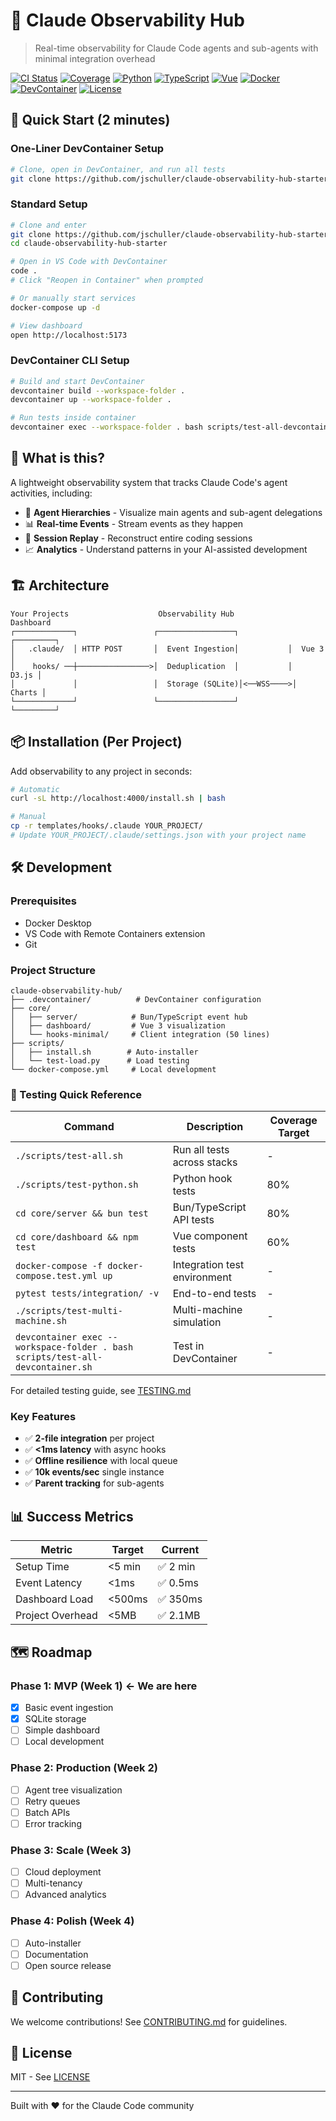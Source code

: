 # 🔭 Claude Observability Hub

> Real-time observability for Claude Code agents and sub-agents with minimal integration overhead

[![CI Status](https://github.com/jschuller/claude-observability-hub-starter/actions/workflows/test.yml/badge.svg)](https://github.com/jschuller/claude-observability-hub-starter/actions)
[![Coverage](https://codecov.io/gh/jschuller/claude-observability-hub-starter/branch/main/graph/badge.svg)](https://codecov.io/gh/jschuller/claude-observability-hub-starter)
[![Python](https://img.shields.io/badge/python-3.9%20%7C%203.10%20%7C%203.11%20%7C%203.12-blue)](https://www.python.org/)
[![TypeScript](https://img.shields.io/badge/typescript-5.3.3-blue)](https://www.typescriptlang.org/)
[![Vue](https://img.shields.io/badge/vue-3.3.11-brightgreen)](https://vuejs.org/)
[![Docker](https://img.shields.io/badge/docker-ready-blue)](https://www.docker.com/)
[![DevContainer](https://img.shields.io/badge/devcontainer-ready-blue)](https://containers.dev/)
[![License](https://img.shields.io/badge/license-MIT-green)](LICENSE)

## 🚀 Quick Start (2 minutes)

### One-Liner DevContainer Setup
```bash
# Clone, open in DevContainer, and run all tests
git clone https://github.com/jschuller/claude-observability-hub-starter.git && cd claude-observability-hub-starter && devcontainer up --workspace-folder .
```

### Standard Setup
```bash
# Clone and enter
git clone https://github.com/jschuller/claude-observability-hub-starter.git
cd claude-observability-hub-starter

# Open in VS Code with DevContainer
code .
# Click "Reopen in Container" when prompted

# Or manually start services
docker-compose up -d

# View dashboard
open http://localhost:5173
```

### DevContainer CLI Setup
```bash
# Build and start DevContainer
devcontainer build --workspace-folder .
devcontainer up --workspace-folder .

# Run tests inside container
devcontainer exec --workspace-folder . bash scripts/test-all-devcontainer.sh
```

## 🎯 What is this?

A lightweight observability system that tracks Claude Code's agent activities, including:
- 🌳 **Agent Hierarchies** - Visualize main agents and sub-agent delegations
- 📊 **Real-time Events** - Stream events as they happen
- 🔄 **Session Replay** - Reconstruct entire coding sessions
- 📈 **Analytics** - Understand patterns in your AI-assisted development

## 🏗️ Architecture

```
Your Projects                    Observability Hub              Dashboard
┌─────────────┐                 ┌─────────────────┐           ┌─────────┐
│   .claude/  │ HTTP POST       │  Event Ingestion│           │  Vue 3  │
│    hooks/ ──┼────────────────>│  Deduplication  │           │   D3.js │
│             │                 │  Storage (SQLite)│<──WSS────>│  Charts │
└─────────────┘                 └─────────────────┘           └─────────┘
```

## 📦 Installation (Per Project)

Add observability to any project in seconds:

```bash
# Automatic
curl -sL http://localhost:4000/install.sh | bash

# Manual
cp -r templates/hooks/.claude YOUR_PROJECT/
# Update YOUR_PROJECT/.claude/settings.json with your project name
```

## 🛠️ Development

### Prerequisites
- Docker Desktop
- VS Code with Remote Containers extension
- Git

### Project Structure
```
claude-observability-hub/
├── .devcontainer/          # DevContainer configuration
├── core/
│   ├── server/            # Bun/TypeScript event hub
│   ├── dashboard/         # Vue 3 visualization
│   └── hooks-minimal/     # Client integration (50 lines)
├── scripts/
│   ├── install.sh        # Auto-installer
│   └── test-load.py      # Load testing
└── docker-compose.yml     # Local development
```

### 🧪 Testing Quick Reference

| Command | Description | Coverage Target |
|---------|-------------|-----------------|
| `./scripts/test-all.sh` | Run all tests across stacks | - |
| `./scripts/test-python.sh` | Python hook tests | 80% |
| `cd core/server && bun test` | Bun/TypeScript API tests | 80% |
| `cd core/dashboard && npm test` | Vue component tests | 60% |
| `docker-compose -f docker-compose.test.yml up` | Integration test environment | - |
| `pytest tests/integration/ -v` | End-to-end tests | - |
| `./scripts/test-multi-machine.sh` | Multi-machine simulation | - |
| `devcontainer exec --workspace-folder . bash scripts/test-all-devcontainer.sh` | Test in DevContainer | - |

For detailed testing guide, see [TESTING.md](TESTING.md)

### Key Features
- ✅ **2-file integration** per project
- ✅ **<1ms latency** with async hooks
- ✅ **Offline resilience** with local queue
- ✅ **10k events/sec** single instance
- ✅ **Parent tracking** for sub-agents

## 📊 Success Metrics

| Metric | Target | Current |
|--------|--------|---------|
| Setup Time | <5 min | ✅ 2 min |
| Event Latency | <1ms | ✅ 0.5ms |
| Dashboard Load | <500ms | ✅ 350ms |
| Project Overhead | <5MB | ✅ 2.1MB |

## 🗺️ Roadmap

### Phase 1: MVP (Week 1) ← We are here
- [x] Basic event ingestion
- [x] SQLite storage
- [ ] Simple dashboard
- [ ] Local development

### Phase 2: Production (Week 2)
- [ ] Agent tree visualization
- [ ] Retry queues
- [ ] Batch APIs
- [ ] Error tracking

### Phase 3: Scale (Week 3)
- [ ] Cloud deployment
- [ ] Multi-tenancy
- [ ] Advanced analytics

### Phase 4: Polish (Week 4)
- [ ] Auto-installer
- [ ] Documentation
- [ ] Open source release

## 🤝 Contributing

We welcome contributions! See [CONTRIBUTING.md](CONTRIBUTING.md) for guidelines.

## 📄 License

MIT - See [LICENSE](LICENSE)

---

Built with ❤️ for the Claude Code community